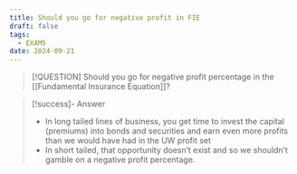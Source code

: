 ```yaml
---
title: Should you go for negative profit in FIE
draft: false
tags:
  - EXAM5
date: 2024-09-21
---
```

> [!QUESTION] Should you go for negative profit percentage in the [[Fundamental Insurance Equation]]?

> [!success]- Answer
> - In long tailed lines of business, you get time to invest the capital (premiums) into bonds and securities and earn even more profits than we would have had in the UW profit set
> - In short tailed, that opportunity doesn’t exist and so we shouldn’t gamble on a negative profit percentage.

